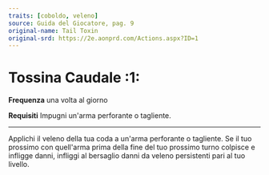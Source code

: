 ```yaml
---
traits: [coboldo, veleno]
source: Guida del Giocatore, pag. 9
original-name: Tail Toxin
original-srd: https://2e.aonprd.com/Actions.aspx?ID=1
---
```


# Tossina Caudale :1:

**Frequenza** una volta al giorno

**Requisiti** Impugni un'arma perforante o tagliente.

---

Applichi il veleno della tua coda a un'arma perforante o tagliente. Se il tuo
prossimo con quell'arma prima della fine del tuo prossimo turno colpisce e
infligge danni, infliggi al bersaglio danni da veleno persistenti pari al tuo
livello.
